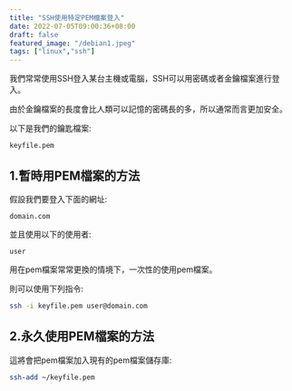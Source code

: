 ```yaml
---
title: "SSH使用特定PEM檔案登入"
date: 2022-07-05T09:00:36+08:00
draft: false
featured_image: "/debian1.jpeg"
tags: ["linux","ssh"]
---
```


我們常常使用SSH登入某台主機或電腦，SSH可以用密碼或者金鑰檔案進行登入。

由於金鑰檔案的長度會比人類可以記憶的密碼長的多，所以通常而言更加安全。

以下是我們的鑰匙檔案:

```
keyfile.pem
```

## 1.暫時用PEM檔案的方法

假設我們要登入下面的網址:

```
domain.com
```

並且使用以下的使用者:

```
user
```

用在pem檔案常常更換的情境下，一次性的使用pem檔案。

則可以使用下列指令:

```bash
ssh -i keyfile.pem user@domain.com
```

## 2.永久使用PEM檔案的方法

這將會把pem檔案加入現有的pem檔案儲存庫:

```bash
ssh-add ~/keyfile.pem
```